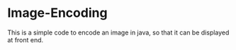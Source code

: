 # Image-Encoding
This is a simple code to encode an image in java, so that it can be displayed at front end.
